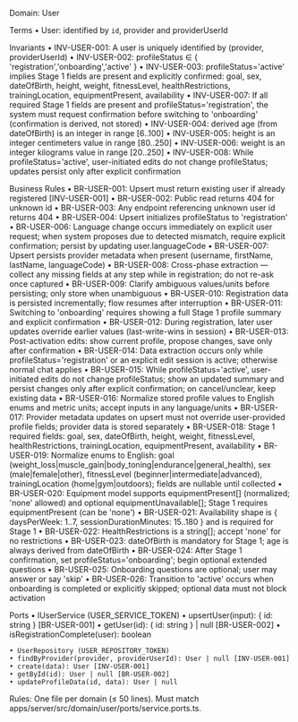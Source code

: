 Domain: User

Terms
	• User: identified by `id`, provider and providerUserId

Invariants
	• INV-USER-001: A user is uniquely identified by (provider, providerUserId)
	• INV-USER-002: profileStatus ∈ { 'registration','onboarding','active' }
	• INV-USER-003: profileStatus='active' implies Stage 1 fields are present and explicitly confirmed: goal, sex, dateOfBirth, height, weight, fitnessLevel, healthRestrictions, trainingLocation, equipmentPresent, availability
	• INV-USER-007: If all required Stage 1 fields are present and profileStatus='registration', the system must request confirmation before switching to 'onboarding' (confirmation is derived, not stored)
	• INV-USER-004: derived age (from dateOfBirth) is an integer in range [6..100]
	• INV-USER-005: height is an integer centimeters value in range [80..250]
	• INV-USER-006: weight is an integer kilograms value in range [20..250]
	• INV-USER-008: While profileStatus='active', user-initiated edits do not change profileStatus; updates persist only after explicit confirmation

Business Rules
	• BR-USER-001: Upsert must return existing user if already registered [INV-USER-001]
	• BR-USER-002: Public read returns 404 for unknown id
	• BR-USER-003: Any endpoint referencing unknown user id returns 404
	• BR-USER-004: Upsert initializes profileStatus to 'registration'
	• BR-USER-006: Language change occurs immediately on explicit user request; when system proposes due to detected mismatch, require explicit confirmation; persist by updating user.languageCode
	• BR-USER-007: Upsert persists provider metadata when present (username, firstName, lastName, languageCode)
	• BR-USER-008: Cross-phase extraction — collect any missing fields at any step while in registration; do not re-ask once captured
	• BR-USER-009: Clarify ambiguous values/units before persisting; only store when unambiguous
	• BR-USER-010: Registration data is persisted incrementally; flow resumes after interruption
	• BR-USER-011: Switching to 'onboarding' requires showing a full Stage 1 profile summary and explicit confirmation
		• BR-USER-012: During registration, later user updates override earlier values (last-write-wins in session)
		• BR-USER-013: Post-activation edits: show current profile, propose changes, save only after confirmation
		• BR-USER-014: Data extraction occurs only while profileStatus='registration' or an explicit edit session is active; otherwise normal chat applies
		• BR-USER-015: While profileStatus='active', user-initiated edits do not change profileStatus; show an updated summary and persist changes only after explicit confirmation; on cancel/unclear, keep existing data
		• BR-USER-016: Normalize stored profile values to English enums and metric units; accept inputs in any language/units
		• BR-USER-017: Provider metadata updates on upsert must not override user-provided profile fields; provider data is stored separately
		• BR-USER-018: Stage 1 required fields: goal, sex, dateOfBirth, height, weight, fitnessLevel, healthRestrictions, trainingLocation, equipmentPresent, availability
		• BR-USER-019: Normalize enums to English: goal (weight_loss|muscle_gain|body_toning|endurance|general_health), sex (male|female|other), fitnessLevel (beginner|intermediate|advanced), trainingLocation (home|gym|outdoors); fields are nullable until collected
		• BR-USER-020: Equipment model supports equipmentPresent[] (normalized; 'none' allowed) and optional equipmentUnavailable[]; Stage 1 requires equipmentPresent (can be 'none')
		• BR-USER-021: Availability shape is { daysPerWeek: 1..7, sessionDurationMinutes: 15..180 } and is required for Stage 1
		• BR-USER-022: HealthRestrictions is a string[]; accept 'none' for no restrictions
		• BR-USER-023: dateOfBirth is mandatory for Stage 1; age is always derived from dateOfBirth
		• BR-USER-024: After Stage 1 confirmation, set profileStatus='onboarding'; begin optional extended questions
		• BR-USER-025: Onboarding questions are optional; user may answer or say 'skip'
		• BR-USER-026: Transition to 'active' occurs when onboarding is completed or explicitly skipped; optional data must not block activation

Ports
	• IUserService (USER_SERVICE_TOKEN)
	• upsertUser(input): { id: string } [BR-USER-001]
	• getUser(id): { id: string } | null [BR-USER-002]
	• isRegistrationComplete(user): boolean

	• UserRepository (USER_REPOSITORY_TOKEN)
	• findByProvider(provider, providerUserId): User | null [INV-USER-001]
	• create(data): User [INV-USER-001]
	• getById(id): User | null [BR-USER-002]
	• updateProfileData(id, data): User | null

Rules: One file per domain (≤ 50 lines). Must match apps/server/src/domain/user/ports/service.ports.ts.

